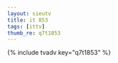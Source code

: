 ```yaml
--- 
layout: sieutv
title: it 853
tags: [ittv]
thumb_re: q7t1853
---
```

{% include tvadv key="q7t1853" %} 
